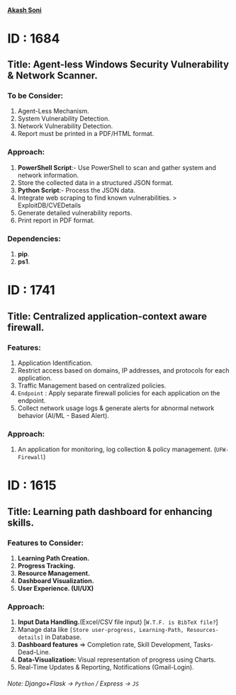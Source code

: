 #### [Akash Soni](https://github.com/akash2061)
# ID : 1684

## Title: Agent-less Windows Security Vulnerability & Network Scanner.

### To be Consider:

1. Agent-Less Mechanism.
2. System Vulnerability Detection.
3. Network Vulnerability Detection.
4. Report must be printed in a PDF/HTML format.

### Approach:

1. **PowerShell Script**:- Use PowerShell to scan and gather system and network information.
2. Store the collected data in a structured JSON format.
3. **Python Script**:- Process the JSON data.
4. Integrate web scraping to find known vulnerabilities.
   \> ExploitDB/CVEDetails
5. Generate detailed vulnerability reports.
6. Print report in PDF format.

### Dependencies:

1. **pip**.
2. **ps1**.

# ID : 1741

## Title: Centralized application-context aware firewall.

### Features:

1. Application Identification.
2. Restrict access based on domains, IP addresses, and protocols for each application.
3. Traffic Management based on centralized policies.
4. `Endpoint` : Apply separate firewall policies for each application on the endpoint.
5. Collect network usage logs & generate alerts for abnormal network behavior (AI/ML - Based Alert).

### Approach:

1. An application for monitoring, log collection & policy management. (`UFW-Firewall`)

# ID : 1615

## Title: Learning path dashboard for enhancing skills.

### **Features to Consider:**

1. **Learning Path Creation.**
2. **Progress Tracking.**
3. **Resource Management.**
4. **Dashboard Visualization.**
5. **User Experience. (UI/UX)**

### Approach:

1. **Input Data Handling.**(Excel/CSV file input)&#x20;
   \[`W.T.F. is BibTeX file?`]
2. Manage data like `[Store user-progress, Learning-Path, Resources-details]` in Database.
3. **Dashboard features** => Completion rate, Skill Development, Tasks-Dead-Line.
4. **Data-Visualization:** Visual representation of progress using Charts.
5. Real-Time Updates & Reporting, Notifications (Gmail-Login).

###### *Note:* Django+Flask -> `Python` / Express -> `JS`
